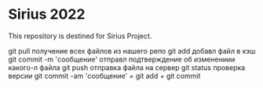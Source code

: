 # Sirius 2022

This repository is destined for Sirius Project.

git pull                        получение всех файлов из нашего репо
git add                         добавл файл в кэш
git commit -m 'сообщение'       отправл подтверждение об изменениии какого-л файла
git push                        отправка файла на сервер 
git status                      проверка версии 
git commit -am 'сообщение'      = git add + git commit
